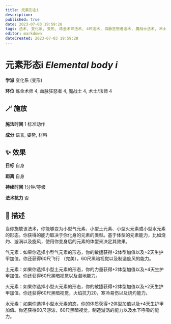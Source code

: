 ```yaml
---
title: 元素形态i
description: 
published: true
date: 2023-07-03 19:59:28
tags: 法术, 变化系, 变形, 炼金术师法术, 4环法术, 血脉狂怒者法术, 魔战士法术, 术士/法师法术
editor: markdown
dateCreated: 2023-07-03 19:59:28
---
```


# **元素形态i** *Elemental body i*

**学派** 变化系 (变形) 

**环位** 炼金术师 4, 血脉狂怒者 4, 魔战士 4, 术士/法师 4

## 🪄 施放

**施法时间** 1 标准动作

**成分** 语言, 姿势, 材料

## ✨ 效果 

**目标** 自身 

**距离** 自身  

**持续时间** 1分钟/等级 

**法术抗力** 否

## 📖 描述

当你施放该法术，你能够变为小型气元素、小型土元素、小型火元素或小型水元素的形态。你获得的能力取决于你化身的元素的类型。基于体型的元素能力，比如烧灼、漩涡以及旋风，使用你变身后的元素的体型来决定其效果。

气元素：如果你选择小型气元素的形态，你的敏捷获得+2体型加值以及+2天生护甲加值。你还获得60尺飞行 （完美），60尺黑暗视觉以及制造旋风的能力。

土元素：如果你选择小型土元素的形态，你的力量获得+2体型加值以及+4天生护甲加值。你还获得60尺黑暗视觉以及潜地能力。

火元素：如果你选择小型火元素的形态，你的敏捷获得+2体型加值以及+2天生护甲加值。你还获得60尺黑暗视觉，火焰抗力20，寒冷易伤以及烧灼能力。

水元素：如果你选择小型水元素的态，你的体质获得+2体型加值以及+4天生护甲加值。你还获得60尺游泳，60尺黑暗视觉，制造漩涡的能力以及水下呼吸的能力。
    